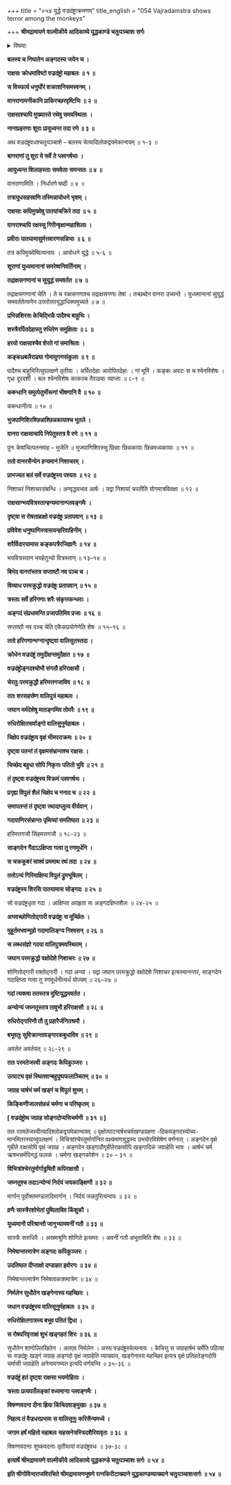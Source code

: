 +++
title = "०५४ युद्धे वज्रदंष्ट्राक्रमणम्"
title_english = "054 Vajradamstra shows terror among the monkeys"

+++
**श्रीमद्रामायणे वाल्मीकीये आदिकाव्ये युद्धकाण्डे चतुःपञ्चाशः सर्गः**


<details><summary>विषयाः</summary>

अङ्गदेनवज्रदंष्ट्रवधः ॥ १ ॥

</details>




**बलस्य च निघातेन अङ्गदस्य जयेन च ।**

**राक्षसः क्रोधमाविष्टो वज्रदंष्ट्रो महाबलः ॥ १ ॥**

**स विस्फार्य धनुर्घोरं शक्राशनिसमस्वनम् ।**

**वानराणामनीकानि प्राकिरच्छरवृष्टिभिः ॥ २ ॥**

**राक्षसाश्चापि मुख्यास्ते रथेषु समवस्थिताः ।**

**नानाप्रहरणाः शूराः प्रायुध्यन्त तदा रणे ॥ ३ ॥**

अथ वज्रदंष्ट्रवधश्चतुःपञ्चाशे – बलस्य चेत्यादिलोकद्वयमेकान्वयम् ॥ १-३ ॥



**बानराणां तु शूरा ये सर्वे ते प्लवगर्षभाः ।**

**आयुध्यन्त शिलाहस्ताः समवेताः समन्ततः ॥ ४ ॥**

वानराणामिति । निर्धारणे षष्ठी ॥ ४ ॥

**तत्रायुधसहस्राणि तस्मिन्नायोधने भृशम् ।**

**राक्षसाः कपिमुख्येषु पातयांचक्रिरे तदा ॥ ५ ॥**

**वानराश्चापि रक्षस्सु गिरीन्वृक्षान्महाशिलाः ।**

**प्रवीराः पातयामासुर्मत्तवारणसन्निभाः ॥ ६ ॥**

तत्र कपिमुख्येष्वित्यन्वयः । आयोधने युद्धे ॥ ५-६ ॥



**शूराणां युध्यमानानां समरेष्वनिवर्तिनाम् ।**

**तद्राक्षसगणानां च सुयुद्धं समवर्तत ॥ ७ ॥**

तद्राक्षसगणानां चेति । ते च राक्षसगणाश्च तद्राक्षसगणाः तेषां । तच्छब्देन वानरा उच्यन्ते । युध्यमानानां सुयुद्धं समवर्ततेत्यनेन उत्तरोत्तरयुद्धाधिक्यमुच्यते ॥ ७ ॥



**प्रभिन्नशिरसः केचिद्भिन्नैः पादैश्च बाहुभिः ।**

**शस्त्रैरर्पितदेहास्तु रुधिरेण समुक्षिताः ॥ ८ ॥**

**हरयो राक्षसाश्चैव शेरते गां समाश्रिताः ।**

**कङ्कध्रबलैराढ्या गोमायुगणसंकुलाः ॥ ९ ॥**

पादैश्च बाहुभिरित्युपलक्षणे तृतीया । अर्पितदेहाः आरोपितदेहाः । गां भूमिं । कङ्कः अवटः स च श्येनविशेषः । गृध्रः दूरदर्शी । बलः श्येनविशेषः काकञ्च तैराढ्याः व्याप्ताः ॥ ८-९ ॥



**कबन्धानि समुत्पेतुर्भीरूणां भीषणानि वै ॥ १० ॥**

कबन्धानीत्य ॥ १० ॥



**भुजपाणिशिरश्छिन्नाश्छिन्नकायाश्च भूतले ।**

**वानरा राक्षसाचापि निपेतुस्तत्र वै रणे ॥ ११ ॥**

पुनः केषांचित्पतनमाह – भुजेति ॥ भुजपाणिशिरस्सु छिन्नाः छिन्नकायाः छिन्नमध्यकायाः ॥ ११ ॥



**ततो वानरसैन्येन हन्यमानं निशाचरम् ।**

**प्राभज्यत बलं सर्वे वज्रदंष्ट्रस्य पश्यतः ॥ १२ ॥**

निशाचरं निशाचरसंबन्धि । अण्वृद्ध्यभाव आर्षः । यद्वा निशायां चरतीति योगमात्रविवक्षा ॥ १२ ॥



**राक्षसान्भयवित्रस्तान्हन्यमानान्प्लवङ्गमैः ।**

**दृष्ट्वा स रोषताम्राक्षो वज्रदंष्ट्रः प्रतापवान् ॥ १३ ॥**

**प्रविवेश धनुष्पाणिस्त्रासयन्हरिवाहिनीम् ।**

**शरैर्विदारयामास कङ्कपत्रैरजिह्मगैः ॥ १४ ॥**

भयवित्रस्तान भयहेतुभ्यो वित्रस्तान् ॥ १३–१४ ॥



**बिभेद वानरांस्तत्र सप्ताष्टौ नव पञ्च च ।**

**विव्याध परमक्रुद्धो वज्रदंष्ट्रः प्रतापवान् ॥ १५ ॥**

**त्रस्ताः सर्वे हरिगणाः शरैः संकृत्तकन्धराः ।**

**अङ्गदं संप्रधावन्ति प्रजापतिमिव प्रजाः ॥ १६ ॥**

सप्ताष्ठौ नव पञ्च चेति एकैकप्रयोगेणेति शेषः ॥ १५–१६ ॥



**ततो हरिगणान्भग्नान्दृष्ट्वा वालिसुतस्तदा ।**

**क्रोधेन वज्रदंष्ट्रं तमुदीक्षन्तमुदैक्षत ॥ १७ ॥**

**वज्रदंष्ट्रोङ्गदश्चोभौ संगतौ हरिराक्षसौ ।**

**चेरतुः परमक्रुद्धौ हरिमत्तगजाविव ॥ १८ ॥**

**ततः शरसहस्रेण वालिपुत्रं महाबलः ।**

**जघान मर्मदेशेषु मातङ्गमिव तोमरैः ॥ १९ ॥**

**रुधिरोक्षितसर्वाङ्गो वालिसुनुर्महाबलः ।**

**चिक्षेप वज्रदंष्ट्राय वृक्षं भीमपराक्रमः ॥ २० ॥**

**दृष्ट्वा पतन्तं तं वृक्षमसंभ्रान्तश्च राक्षसः ।**

**चिच्छेद बहुधा सोपि निकृत्तः पतितो भुवि ॥ २१ ॥**

**तं दृष्ट्वा वज्रदंष्ट्रस्य विक्रमं प्लवगर्षभः ।**

**प्रगृह्य विपुलं शैलं चिक्षेप च ननाद च ॥ २२ ॥**

**समापतन्तं तं दृष्ट्वा रथादाप्लुत्य वीर्यवान् ।**

**गदापाणिरसंभ्रान्तः पृथिव्यां समतिष्ठत ॥ २३ ॥**

हरिमत्तगजौ सिंहमत्तगजौ ॥ १८-२३ ॥



**साङ्गदेन गैंदाऽऽक्षिप्ता गत्वा तु रणमूर्धनि ।**

**स चक्रकूबरं साश्वं प्रममाथ रथं तदा ॥ २४ ॥**

**ततोऽन्यं गिरिमाक्षिप्य विपुलं द्रुमभूषितम् ।**

**वज्रदंष्ट्रस्य शिरसि पातयामास सोङ्गदः ॥ २५ ॥**

सो वज्रदंष्ट्रधृता गदा । आक्षिप्ता अपहृता सः अङ्गदक्षिप्तशैलः ॥ २४-२५ ॥



**अभवच्छोणितोद्गारी वज्रदंष्ट्रः स मूर्च्छितः ।**

**मुहूर्तमभवन्मूढो गदामालिङ्ग्य निश्वसन् ॥ २६ ॥**

**स लब्धसंज्ञो गदया वालिपुत्रमवस्थितम् ।**

**जघान परमक्रुद्धो वक्षोदेशे निशाचरः ॥ २७ ॥**

शोणितोद्गारी रक्तोद्गारी । गदां अन्यां । यद्वा जघान परमक्रुद्धो वक्षोदेशे निशाचर इत्यस्यानन्तरं, साङ्गदेन गदाक्षिप्ता गत्वा तु रणमूर्धनीत्यर्धं योज्यम् ॥ २६–२७ ॥



**गदां त्यक्त्वा ततस्तत्र मुष्टियुद्धमवर्तत ।**

**अन्योन्यं जघ्नतुस्तत्र तावुभौ हरिराक्षसौ ॥ २८ ॥**

**रुधिरोद्गारिणौ तौ तु प्रहारैर्जनितश्रमौ ।**

**बभूवतुः सुविक्रान्तावङ्गारकबुधाविव ॥ २९ ॥**

अवर्तत अवर्तयत् ॥ २८-२९ ॥



**ततः परमतेजस्वी अङ्गदः कैपिकुञ्जरः ।**

**उत्पाट्य वृक्षं स्थितवान्बहुपुष्पफलाञ्चितम् ॥ ३० ॥**

**जग्राह चार्षभं चर्म खड्गं च विपुलं शुभम् ।**

**किङ्किणीजालसंछन्नं चर्मणा च परिष्कृतम् ॥**

**\[ वज्रदंष्ट्रोथ जग्राह सोङ्गदोप्यसिचर्मणी ॥ ३१ ॥ \]**

ततः परमतेजस्वीत्यादिश्लोकद्वयमेकान्वयम् ॥ वृक्षोत्पाटनार्षभचर्मखण्डग्रहणा -दिकमङ्गदस्योच्य- मानमितरस्याप्युपलक्षणं । विचित्रांश्चेरतुर्मार्गानित वक्ष्यमाणयुद्धस्य उभयोरविशेषेण वर्णनात् । अङ्गदेन वृक्षे गृहीते राक्षसोपि वृक्षं जग्राह । अङ्गदेन खड्गादौगृहीतेराक्षसोपि खङ्गादिकं जग्राहेति भावः । आर्षभं चर्म ऋषभचर्मपिनद्धं फलकं । चर्मणा खङ्गकोशेन ॥ ३० – ३१ ॥



**विचित्रांश्चेरतुर्मार्गान्रुषितौ कपिराक्षसौ ।**

**जघ्नतुश्च तदाऽन्योन्यं निर्दयं जयकाङ्क्षिणौ ॥ ३२ ॥**

मार्गान् पूर्वोक्तमण्डलादिमार्गान् । निर्दयं जन्नतुरित्यन्वयः ॥ ३२ ॥



**व्रणैः सास्त्रैरशोभेतां पुष्पिताविव किंशुकौ ।**

**युध्यमानौ परिश्रान्तौ जानुभ्यामवनीं गतौ ॥ ३३ ॥**

सास्त्रैः सरुधिरैः । अस्रमश्रुणि शोणिते इत्यमरः । अवनीं गतौ अभूतामिति शेषः ॥ ३३ ॥



**निमेषान्तरमात्रेण अङ्गदः कपिकुञ्जरः ।**

**उदतिष्ठत दीप्ताक्षो दण्डाहत इवोरगः ॥ ३४ ॥**

निमेषान्तरमात्रेण निमेषावकाशमात्रेण ॥ ३४ ॥



**निर्मलेन सुधौतेन खङ्गेनास्य महच्छिरः ।**

**जधान वज्रदंष्ट्रस्य वालिसूनुर्महाबलः ॥ ३५ ॥**

**रुधिरोक्षितगात्रस्य बभूव पतितं द्विधा ।**

**स रोषपरिवृत्ताक्षं शुभं खड्गहतं शिरः ॥ ३६ ॥**

सुधौतेन शाणोल्लिखितेन । अतएव निर्मलेन । अस्य वज्रदंष्ट्रस्येत्यन्वयः । केचित्तु स जग्राहार्षभं चर्मेति पठित्वा सः वज्रदंष्ट्रः खड्गं जग्राह अङ्गदो वृक्षं जग्राहेति व्याख्याय, खङ्गेनास्य महच्छिर इत्यत्र वृक्षे प्रतिहतेङ्गदोपि चर्मासी जग्राहेति अनेनावगम्यत इत्यपि वर्णयन्ति ॥ ३५-३६ ॥



**वज्रदंष्ट्रं हतं दृष्ट्वा राक्षसा भयमोहिताः ।**

**त्रस्ताः प्रत्यपतँलङ्कां वध्यमानाः प्लवङ्गमैः ।**

**विषण्णवदना दीना ह्रिया किंचिदवाङ्मुखाः ॥ ३७ ॥**

**निहत्य तं वैज्रधरप्रभावः स वालिसूनुः करिसैन्यमध्ये ।**

**जगाम हर्षं महितो महाबलः सहस्रनेत्रस्त्रिदशैरिवावृतः ॥ ३८ ॥**

विषण्णवदनाः शुष्कवदनाः तृतीयायां वज्रदंष्ट्रवधः ॥ ३७-३८ ॥



**इत्यार्षे श्रीमद्रामायणे वाल्मीकीये आदिकाव्ये युद्धकाण्डे चतुःपञ्चाशः सर्गः ॥ ५४ ॥**

**इति श्रीगोविन्दराजविरचिते श्रीमद्रामायणभूषणे रत्नकिरीटाख्याने युद्धकाण्डव्याख्याने चतुःपञ्चाशःसर्गः ॥ ५४ ॥**
